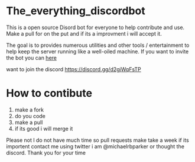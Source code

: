 # The_everything_discordbot

This is a open source Disord bot for everyone to help contribute and use. Make a pull for on the put and if its a improvment i will accept it.

The goal is to provides numerous utilities and other tools / entertainment to help keep the server running like a well-oiled machine. If you want to invite the bot you can [here](https://discord.com/api/oauth2/authorize?client_id=902240397273743361&permissions=8&scope=bot)

want to join the discord https://discord.gg/d2gjWqFsTP

# How to contibute 

1. make a fork
2. do you code
3. make a pull 
4. if its good i will merge it

Please not I do not have much time so pull requests make take a week if its importent contact me using twitter i am @michaelrbparker or thought the discord.  Thank you for your time
